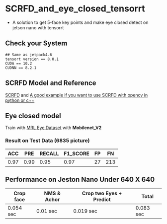 # SCRFD_and_eye_closed_tensorrt

* A solution to get 5-face key points and make eye closed detect on jetson nano with tensorrt

## Check your System

    ## Same as jetpack4.6
    tensort version == 8.0.1
    CUDA == 10.2
    CUDNN == 8.2.1
 
## SCRFD Model and Reference
[SCRFD](https://insightface.ai/scrfd) and [A good example if you want to use SCRFD with opencv in python or c++](https://github.com/hpc203/scrfd-opencv)

## Eye closed model
Train with [MRL Eye Dataset](http://mrl.cs.vsb.cz/eyedataset) with **Mobilenet_V2**

### Result on Test Data (6835 picture)
| ACC| PRE | RECALL | F1_SCORE | FP | FN |
| -------- | -------- | -------- | -------- | -------- | -------- |
|0.97 | 0.99   | 0.95| 0.97    | 27    | 213     |

## Performance on Jeston Nano Under 640 X 640
| Crop face | NMS & Achor | Crop two  Eyes + Predict | Total |
| -------- | -------- | -------- | -------- | 
|0.054 sec | 0.01 sec  | 0.019 sec|  0.083 sec    |



